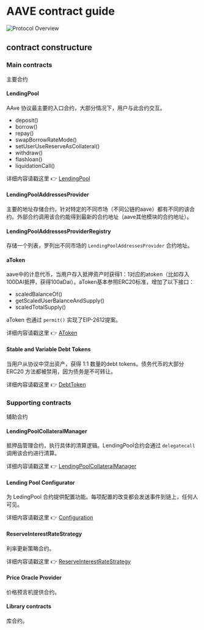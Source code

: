 # AAVE contract guide

![Protocol Overview](https://files.gitbook.com/v0/b/gitbook-28427.appspot.com/o/assets%2F-M3C77KySce4HXyLqkEq%2F-MNbklkK7vNPshPbrCZ-%2F-MNbxHseq3eFT7u8gEo3%2Fimage.png?alt=media&token=61a006eb-8d2b-4de6-8498-05fc889feed3)

## contract constructure

### Main contracts

主要合约

#### LendingPool

AAve 协议最主要的入口合约，大部分情况下，用户与此合约交互。

- deposit()
- borrow()
- repay()
- swapBorrowRateMode()
- setUserUseReserveAsCollateral()
- withdraw()
- flashloan()
- liquidationCall()

详细内容请戳这里 :point_right: [LendingPool](./LendingPool.md)

#### LendingPoolAddressesProvider

主要的地址存储合约，针对特定的不同市场（不同公链的aave）都有不同的该合约。外部合约调用该合约能得到最新的合约地址（aave其他模块的合约地址）。

#### LendingPoolAddressesProviderRegistry

存储一个列表，罗列出不同市场的 `LendingPoolAddressesProvider` 合约地址。

#### aToken

aave中的计息代币，当用户存入抵押资产时获得1：1对应的atoken（比如存入100DAI抵押，获得100aDai）。aToken基本参照ERC20标准，增加了以下接口：

- scaledBalanceOf()
- getScaledUserBalanceAndSupply()
- scaledTotalSupply()

aToken 也通过 `permit()` 实现了EIP-2612提案。

详细内容请戳这里 :point_right: [AToken](./AToken.md)

#### Stable and Variable Debt Tokens

当用户从协议中贷出资产，获得 1:1 数量的debt tokens。债务代币的大部分 ERC20 方法都被禁用，因为债务是不可转让。

详细内容请戳这里 :point_right: [DebtToken](./DebtToken.md)

### Supporting contracts

辅助合约

#### LendingPoolCollateralManager

抵押品管理合约，执行具体的清算逻辑。LendingPool合约会通过 `delegatecall` 调用该合约进行清算。

详细内容请戳这里 :point_right: [LendingPoolCollateralManager](./LendingPoolCollateralManager.md)

#### Lending Pool Configurator

为 LedingPool 合约提供配置功能。每项配置的改变都会发送事件到链上，任何人可见。

详细内容请戳这里 :point_right: [Configuration](./Configuration.md)

#### ReserveInterestRateStrategy

利率更新策略合约。

详细内容请戳这里 :point_right: [ReserveInterestRateStrategy](./ReserveInterestRateStrategy.md)

#### Price Oracle Provider

价格预言机提供合约。

#### Library contracts

库合约。

